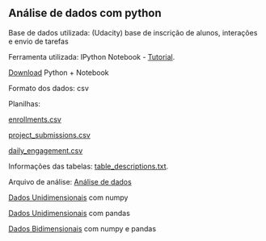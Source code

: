 ## Análise de dados com python

Base de dados utilizada: (Udacity) base de inscrição de alunos, interações e envio de tarefas

Ferramenta utilizada: IPython Notebook - [Tutorial](https://github.com/elgsantos/analise-de-dados-com-python/blob/master/ipython_notebook_tutorial.ipynb).

[Download](https://www.anaconda.com/download/) Python + Notebook

Formato dos dados: csv

Planilhas:

[enrollments.csv](https://github.com/elgsantos/analise-de-dados-com-python/blob/master/enrollments.csv)

[project_submissions.csv](https://github.com/elgsantos/analise-de-dados-com-python/blob/master/project_submissions.csv)

[daily_engagement.csv](https://github.com/elgsantos/analise-de-dados-com-python/blob/master/daily_engagement.csv)

Informações das tabelas: [table_descriptions.txt](https://github.com/elgsantos/analise-de-dados-com-python/blob/master/table_descriptions.txt).

Arquivo de análise: [Análise de dados](https://github.com/elgsantos/analise-de-dados-com-python/blob/master/iniciando_analise_dados.ipynb)

[Dados Unidimensionais](https://github.com/elgsantos/analise-de-dados-com-python/blob/master/dados_unidimensionais_numpy.ipynb) com numpy

[Dados Unidimensionais](https://github.com/elgsantos/analise-de-dados-com-python/blob/master/dados_unidimensionais_pandas.ipynb) com pandas

[Dados Bidimensionais](https://github.com/elgsantos/analise-de-dados-com-python/blob/master/dados_bidimensionais_numpy_e_pandas.ipynb) com numpy e pandas

